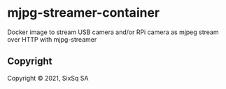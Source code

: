 # mjpg-streamer-container
Docker image to stream USB camera and/or RPi camera as mjpeg stream over HTTP with mjpg-streamer


## Copyright

Copyright &copy; 2021, SixSq SA
